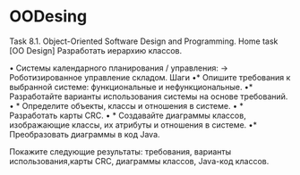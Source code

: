 # OODesing
Task 8.1. Object-Oriented Software Design and Programming. Home task [OO Design]
Разработать иерархию классов.

•	Системы календарного планирования / управления:
->	Роботизированное управление складом.
Шаги
•*	Опишите требования к выбранной системе: функциональные и нефункциональные.
•*	Разработайте варианты использования системы на основе требований.
•	* Определите объекты, классы и отношения в системе. 
•	* Разработать карты CRC.
•	* Создавайте диаграммы классов, изображающие классы, их атрибуты и отношения в системе.
•*	Преобразовать диаграммы в код Java. 

Покажите   следующие  результаты: требования, варианты использования,карты CRC, диаграммы классов, Java-код классов.
